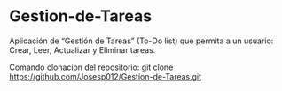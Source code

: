 # Gestion-de-Tareas
Aplicación de “Gestión de Tareas” (To-Do list) que permita a un usuario:  Crear, Leer, Actualizar y Eliminar tareas.

Comando clonacion del repositorio: git clone https://github.com/Josesp012/Gestion-de-Tareas.git
